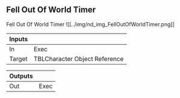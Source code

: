 ## Fell Out Of World Timer
Fell Out Of World Timer
![[../img/nd_img_FellOutOfWorldTimer.png]]

|Inputs||
|--|--|
| In | Exec |
| Target | TBLCharacter Object Reference |

|Outputs||
|--|--|
| Out | Exec |
